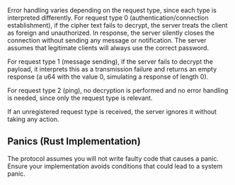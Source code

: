 Error handling varies depending on the request type, since each type is interpreted differently. For request type 0 (authentication/connection establishment), if the cipher text fails to decrypt, the server treats the client as foreign and unauthorized. In response, the server silently closes the connection without sending any message or notification. The server assumes that legitimate clients will always use the correct password.

For request type 1 (message sending), if the server fails to decrypt the payload, it interprets this as a transmission failure and returns an empty response (a u64 with the value 0, simulating a response of length 0).

For request type 2 (ping), no decryption is performed and no error handling is needed, since only the request type is relevant.

If an unregistered request type is received, the server ignores it without taking any action.

## Panics (Rust Implementation)
The protocol assumes you will not write faulty code that causes a panic. Ensure your implementation avoids conditions that could lead to a system panic.